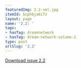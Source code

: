 ```yaml
---
featuredImg: 2.2-sml.jpg
itemId: bcphbja6ifz
layout: page
name: '2.2: '
tags:
- hasTag: dreamnetwork
- hasTag: dream-network-volume-2
type: post
urlSlug: '2.2'
---
```

<a href="../files/pdfs/Volume_2/2.2-Dream-Network-Bulletin-Vol.2-No.2.pdf" download="">Download issue 2.2</a>